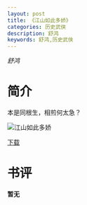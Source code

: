 ```yaml
---
layout: post
title: 《江山如此多娇》
categories: 历史武侠
description: 舒鸿
keywords: 舒鸿,历史武侠
---
```

*舒鸿*
# 简介
本是同根生，相煎何太急？

![江山如此多娇](https://cdn.jsdelivr.net/gh/YYbooks0/yybooks0img@master/bookscover2/江山如此多娇.2mjhsof07us.jpg)

[下载](https://link.jscdn.cn/1drv/aHR0cHM6Ly8xZHJ2Lm1zL3QvcyFBaGU2R2dNWmVFb2pobWhtZnZLY2VjVmFHbGxuP2U9Z1JpeGtU.txt)

# 书评
**暂无**

